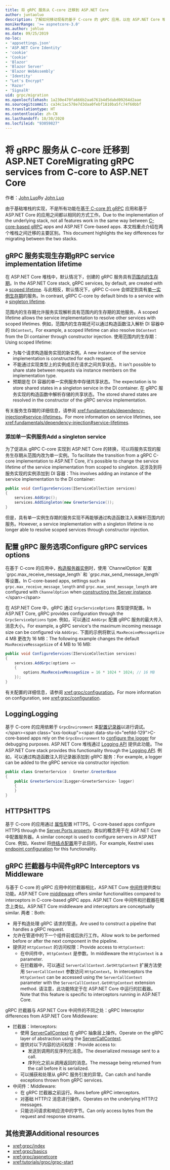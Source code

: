 ```yaml
---
title: 将 gRPC 服务从 C-core 迁移到 ASP.NET Core
author: juntaoluo
description: 了解如何移动现有的基于 C-core 的 gRPC 应用，以在 ASP.NET Core 堆栈之上运行。
monikerRange: '>= aspnetcore-3.0'
ms.author: johluo
ms.date: 09/25/2019
no-loc:
- 'appsettings.json'
- 'ASP.NET Core Identity'
- 'cookie'
- 'Cookie'
- 'Blazor'
- 'Blazor Server'
- 'Blazor WebAssembly'
- 'Identity'
- "Let's Encrypt"
- 'Razor'
- 'SignalR'
uid: grpc/migration
ms.openlocfilehash: 1a230e470fa666b2aa6761b4d5dabd09264d2aae
ms.sourcegitcommit: ca34c1ac578e7d3daa0febf1810ba5fc74f60bbf
ms.translationtype: HT
ms.contentlocale: zh-CN
ms.lasthandoff: 10/30/2020
ms.locfileid: "93059827"
---
```

# <a name="migrating-grpc-services-from-c-core-to-aspnet-core"></a><span data-ttu-id="eefdd-103">将 gRPC 服务从 C-core 迁移到 ASP.NET Core</span><span class="sxs-lookup"><span data-stu-id="eefdd-103">Migrating gRPC services from C-core to ASP.NET Core</span></span>

<span data-ttu-id="eefdd-104">作者：[John Luo](https://github.com/juntaoluo)</span><span class="sxs-lookup"><span data-stu-id="eefdd-104">By [John Luo](https://github.com/juntaoluo)</span></span>

<span data-ttu-id="eefdd-105">由于基础堆栈的实现，不是所有功能在[基于 C-core 的 gRPC](https://grpc.io/blog/grpc-stacks) 应用和基于 ASP.NET Core 的应用之间都以相同的方式工作。</span><span class="sxs-lookup"><span data-stu-id="eefdd-105">Due to the implementation of the underlying stack, not all features work in the same way between [C-core-based gRPC](https://grpc.io/blog/grpc-stacks) apps and ASP.NET Core-based apps.</span></span> <span data-ttu-id="eefdd-106">本文档重点介绍在两个堆栈之间迁移的主要区别。</span><span class="sxs-lookup"><span data-stu-id="eefdd-106">This document highlights the key differences for migrating between the two stacks.</span></span>

## <a name="grpc-service-implementation-lifetime"></a><span data-ttu-id="eefdd-107">gRPC 服务实现生存期</span><span class="sxs-lookup"><span data-stu-id="eefdd-107">gRPC service implementation lifetime</span></span>

<span data-ttu-id="eefdd-108">在 ASP.NET Core 堆栈中，默认情况下，创建的 gRPC 服务具有[范围内的生存期](xref:fundamentals/dependency-injection#service-lifetimes)。</span><span class="sxs-lookup"><span data-stu-id="eefdd-108">In the ASP.NET Core stack, gRPC services, by default, are created with a [scoped lifetime](xref:fundamentals/dependency-injection#service-lifetimes).</span></span> <span data-ttu-id="eefdd-109">与此相反，默认情况下，gRPC C-core 会绑定到具有[单一实例生存期](xref:fundamentals/dependency-injection#service-lifetimes)的服务。</span><span class="sxs-lookup"><span data-stu-id="eefdd-109">In contrast, gRPC C-core by default binds to a service with a [singleton lifetime](xref:fundamentals/dependency-injection#service-lifetimes).</span></span>

<span data-ttu-id="eefdd-110">范围内的生存期允许服务实现解析具有范围内的生存期的其他服务。</span><span class="sxs-lookup"><span data-stu-id="eefdd-110">A scoped lifetime allows the service implementation to resolve other services with scoped lifetimes.</span></span> <span data-ttu-id="eefdd-111">例如，范围内的生存期还可以通过构造函数注入解析 DI 容器中的 `DbContext`。</span><span class="sxs-lookup"><span data-stu-id="eefdd-111">For example, a scoped lifetime can also resolve `DbContext` from the DI container through constructor injection.</span></span> <span data-ttu-id="eefdd-112">使用范围内的生存期：</span><span class="sxs-lookup"><span data-stu-id="eefdd-112">Using scoped lifetime:</span></span>

* <span data-ttu-id="eefdd-113">为每个请求构造服务实现的新实例。</span><span class="sxs-lookup"><span data-stu-id="eefdd-113">A new instance of the service implementation is constructed for each request.</span></span>
* <span data-ttu-id="eefdd-114">不能通过实现类型上的实例成员在请求之间共享状态。</span><span class="sxs-lookup"><span data-stu-id="eefdd-114">It isn't possible to share state between requests via instance members on the implementation type.</span></span>
* <span data-ttu-id="eefdd-115">预期是在 DI 容器的单一实例服务中存储共享状态。</span><span class="sxs-lookup"><span data-stu-id="eefdd-115">The expectation is to store shared states in a singleton service in the DI container.</span></span> <span data-ttu-id="eefdd-116">在 gRPC 服务实现的构造函数中解析存储的共享状态。</span><span class="sxs-lookup"><span data-stu-id="eefdd-116">The stored shared states are resolved in the constructor of the gRPC service implementation.</span></span>

<span data-ttu-id="eefdd-117">有关服务生存期的详细信息，请参阅 <xref:fundamentals/dependency-injection#service-lifetimes>。</span><span class="sxs-lookup"><span data-stu-id="eefdd-117">For more information on service lifetimes, see <xref:fundamentals/dependency-injection#service-lifetimes>.</span></span>

### <a name="add-a-singleton-service"></a><span data-ttu-id="eefdd-118">添加单一实例服务</span><span class="sxs-lookup"><span data-stu-id="eefdd-118">Add a singleton service</span></span>

<span data-ttu-id="eefdd-119">为了促进从 gRPC C-core 实现到 ASP.NET Core 的转换，可以将服务实现的服务生存期从范围内改为单一实例。</span><span class="sxs-lookup"><span data-stu-id="eefdd-119">To facilitate the transition from a gRPC C-core implementation to ASP.NET Core, it's possible to change the service lifetime of the service implementation from scoped to singleton.</span></span> <span data-ttu-id="eefdd-120">这涉及到将服务实现的实例添加到 DI 容器：</span><span class="sxs-lookup"><span data-stu-id="eefdd-120">This involves adding an instance of the service implementation to the DI container:</span></span>

```csharp
public void ConfigureServices(IServiceCollection services)
{
    services.AddGrpc();
    services.AddSingleton(new GreeterService());
}
```

<span data-ttu-id="eefdd-121">但是，具有单一实例生存期的服务实现不再能够通过构造函数注入来解析范围内的服务。</span><span class="sxs-lookup"><span data-stu-id="eefdd-121">However, a service implementation with a singleton lifetime is no longer able to resolve scoped services through constructor injection.</span></span>

## <a name="configure-grpc-services-options"></a><span data-ttu-id="eefdd-122">配置 gRPC 服务选项</span><span class="sxs-lookup"><span data-stu-id="eefdd-122">Configure gRPC services options</span></span>

<span data-ttu-id="eefdd-123">在基于 C-core 的应用中，[构造服务器实例](https://grpc.io/grpc/csharp/api/Grpc.Core.Server.html#Grpc_Core_Server__ctor_System_Collections_Generic_IEnumerable_Grpc_Core_ChannelOption__)时，使用 `ChannelOption` 配置 `grpc.max_receive_message_length` 和 `grpc.max_send_message_length` 等设置。</span><span class="sxs-lookup"><span data-stu-id="eefdd-123">In C-core-based apps, settings such as `grpc.max_receive_message_length` and `grpc.max_send_message_length` are configured with `ChannelOption` when [constructing the Server instance](https://grpc.io/grpc/csharp/api/Grpc.Core.Server.html#Grpc_Core_Server__ctor_System_Collections_Generic_IEnumerable_Grpc_Core_ChannelOption__).</span></span>

<span data-ttu-id="eefdd-124">在 ASP.NET Core 中，gRPC 通过 `GrpcServiceOptions` 类型提供配置。</span><span class="sxs-lookup"><span data-stu-id="eefdd-124">In ASP.NET Core, gRPC provides configuration through the `GrpcServiceOptions` type.</span></span> <span data-ttu-id="eefdd-125">例如，可以通过 `AddGrpc` 配置 gRPC 服务的最大传入消息大小。</span><span class="sxs-lookup"><span data-stu-id="eefdd-125">For example, a gRPC service's the maximum incoming message size can be configured via `AddGrpc`.</span></span> <span data-ttu-id="eefdd-126">下面的示例将默认 `MaxReceiveMessageSize` 4 MB 更改为 16 MB：</span><span class="sxs-lookup"><span data-stu-id="eefdd-126">The following example changes the default `MaxReceiveMessageSize` of 4 MB to 16 MB:</span></span>

```csharp
public void ConfigureServices(IServiceCollection services)
{
    services.AddGrpc(options =>
    {
        options.MaxReceiveMessageSize = 16 * 1024 * 1024; // 16 MB
    });
}
```

<span data-ttu-id="eefdd-127">有关配置的详细信息，请参阅 <xref:grpc/configuration>。</span><span class="sxs-lookup"><span data-stu-id="eefdd-127">For more information on configuration, see <xref:grpc/configuration>.</span></span>

## <a name="logging"></a><span data-ttu-id="eefdd-128">Logging</span><span class="sxs-lookup"><span data-stu-id="eefdd-128">Logging</span></span>

<span data-ttu-id="eefdd-129">基于 C-core 的应用依赖于 `GrpcEnvironment` 来[配置记录器](https://grpc.io/grpc/csharp/api/Grpc.Core.GrpcEnvironment.html?q=size#Grpc_Core_GrpcEnvironment_SetLogger_Grpc_Core_Logging_ILogger_)以进行调试。</span><span class="sxs-lookup"><span data-stu-id="eefdd-129">C-core-based apps rely on the `GrpcEnvironment` to [configure the logger](https://grpc.io/grpc/csharp/api/Grpc.Core.GrpcEnvironment.html?q=size#Grpc_Core_GrpcEnvironment_SetLogger_Grpc_Core_Logging_ILogger_) for debugging purposes.</span></span> <span data-ttu-id="eefdd-130">ASP.NET Core 堆栈通过 [Logging API](xref:fundamentals/logging/index) 提供此功能。</span><span class="sxs-lookup"><span data-stu-id="eefdd-130">The ASP.NET Core stack provides this functionality through the [Logging API](xref:fundamentals/logging/index).</span></span> <span data-ttu-id="eefdd-131">例如，可以通过构造函数注入将记录器添加到 gRPC 服务：</span><span class="sxs-lookup"><span data-stu-id="eefdd-131">For example, a logger can be added to the gRPC service via constructor injection:</span></span>

```csharp
public class GreeterService : Greeter.GreeterBase
{
    public GreeterService(ILogger<GreeterService> logger)
    {
    }
}
```

## <a name="https"></a><span data-ttu-id="eefdd-132">HTTPS</span><span class="sxs-lookup"><span data-stu-id="eefdd-132">HTTPS</span></span>

<span data-ttu-id="eefdd-133">基于 C-core 的应用通过 [ 属性](https://grpc.io/grpc/csharp/api/Grpc.Core.Server.html#Grpc_Core_Server_Ports)配置 HTTPS。</span><span class="sxs-lookup"><span data-stu-id="eefdd-133">C-core-based apps configure HTTPS through the [Server.Ports property](https://grpc.io/grpc/csharp/api/Grpc.Core.Server.html#Grpc_Core_Server_Ports).</span></span> <span data-ttu-id="eefdd-134">类似的概念用于在 ASP.NET Core 中配置服务器。</span><span class="sxs-lookup"><span data-stu-id="eefdd-134">A similar concept is used to configure servers in ASP.NET Core.</span></span> <span data-ttu-id="eefdd-135">例如，Kestrel 将[终结点配置](xref:fundamentals/servers/kestrel#endpoint-configuration)用于此目的。</span><span class="sxs-lookup"><span data-stu-id="eefdd-135">For example, Kestrel uses [endpoint configuration](xref:fundamentals/servers/kestrel#endpoint-configuration) for this functionality.</span></span>

## <a name="grpc-interceptors-vs-middleware"></a><span data-ttu-id="eefdd-136">gRPC 拦截器与中间件</span><span class="sxs-lookup"><span data-stu-id="eefdd-136">gRPC Interceptors vs Middleware</span></span>

<span data-ttu-id="eefdd-137">与基于 C-core 的 gRPC 应用中的拦截器相比，ASP.NET Core [中间件](xref:fundamentals/middleware/index)提供类似功能。</span><span class="sxs-lookup"><span data-stu-id="eefdd-137">ASP.NET Core [middleware](xref:fundamentals/middleware/index) offers similar functionalities compared to interceptors in C-core-based gRPC apps.</span></span> <span data-ttu-id="eefdd-138">ASP.NET Core 中间件和拦截器在概念上类似。</span><span class="sxs-lookup"><span data-stu-id="eefdd-138">ASP.NET Core middleware and interceptors are conceptually similar.</span></span> <span data-ttu-id="eefdd-139">两者：</span><span class="sxs-lookup"><span data-stu-id="eefdd-139">Both:</span></span>

* <span data-ttu-id="eefdd-140">用于构造处理 gRPC 请求的管道。</span><span class="sxs-lookup"><span data-stu-id="eefdd-140">Are used to construct a pipeline that handles a gRPC request.</span></span>
* <span data-ttu-id="eefdd-141">允许在管道中的下一个组件前或后执行工作。</span><span class="sxs-lookup"><span data-stu-id="eefdd-141">Allow work to be performed before or after the next component in the pipeline.</span></span>
* <span data-ttu-id="eefdd-142">提供对 `HttpContext` 的访问权限：</span><span class="sxs-lookup"><span data-stu-id="eefdd-142">Provide access to `HttpContext`:</span></span>
  * <span data-ttu-id="eefdd-143">在中间件中，`HttpContext` 是参数。</span><span class="sxs-lookup"><span data-stu-id="eefdd-143">In middleware the `HttpContext` is a parameter.</span></span>
  * <span data-ttu-id="eefdd-144">在拦截器中，可以通过 `ServerCallContext.GetHttpContext` 扩展方法使用 `ServerCallContext` 参数访问 `HttpContext`。</span><span class="sxs-lookup"><span data-stu-id="eefdd-144">In interceptors the `HttpContext` can be accessed using the `ServerCallContext` parameter with the `ServerCallContext.GetHttpContext` extension method.</span></span> <span data-ttu-id="eefdd-145">请注意，此功能特定于在 ASP.NET Core 中运行的拦截器。</span><span class="sxs-lookup"><span data-stu-id="eefdd-145">Note that this feature is specific to interceptors running in ASP.NET Core.</span></span>

<span data-ttu-id="eefdd-146">gRPC 拦截器与 ASP.NET Core 中间件的不同之处：</span><span class="sxs-lookup"><span data-stu-id="eefdd-146">gRPC Interceptor differences from ASP.NET Core Middleware:</span></span>

* <span data-ttu-id="eefdd-147">拦截器：</span><span class="sxs-lookup"><span data-stu-id="eefdd-147">Interceptors:</span></span>
  * <span data-ttu-id="eefdd-148">使用 [ServerCallContext](https://grpc.io/grpc/csharp/api/Grpc.Core.ServerCallContext.html) 在 gRPC 抽象层上操作。</span><span class="sxs-lookup"><span data-stu-id="eefdd-148">Operate on the gRPC layer of abstraction using the [ServerCallContext](https://grpc.io/grpc/csharp/api/Grpc.Core.ServerCallContext.html).</span></span>
  * <span data-ttu-id="eefdd-149">提供对以下内容的访问权限：</span><span class="sxs-lookup"><span data-stu-id="eefdd-149">Provide access to:</span></span>
    * <span data-ttu-id="eefdd-150">发送到调用的反序列化消息。</span><span class="sxs-lookup"><span data-stu-id="eefdd-150">The deserialized message sent to a call.</span></span>
    * <span data-ttu-id="eefdd-151">序列化之前从调用返回的消息。</span><span class="sxs-lookup"><span data-stu-id="eefdd-151">The message being returned from the call before it is serialized.</span></span>
  * <span data-ttu-id="eefdd-152">可以捕获和处理从 gRPC 服务引发的异常。</span><span class="sxs-lookup"><span data-stu-id="eefdd-152">Can catch and handle exceptions thrown from gRPC services.</span></span>
* <span data-ttu-id="eefdd-153">中间件：</span><span class="sxs-lookup"><span data-stu-id="eefdd-153">Middleware:</span></span>
  * <span data-ttu-id="eefdd-154">在 gRPC 拦截器之前运行。</span><span class="sxs-lookup"><span data-stu-id="eefdd-154">Runs before gRPC interceptors.</span></span>
  * <span data-ttu-id="eefdd-155">对基础 HTTP/2 消息进行操作。</span><span class="sxs-lookup"><span data-stu-id="eefdd-155">Operates on the underlying HTTP/2 messages.</span></span>
  * <span data-ttu-id="eefdd-156">只能访问请求和响应流中的字节。</span><span class="sxs-lookup"><span data-stu-id="eefdd-156">Can only access bytes from the request and response streams.</span></span>

## <a name="additional-resources"></a><span data-ttu-id="eefdd-157">其他资源</span><span class="sxs-lookup"><span data-stu-id="eefdd-157">Additional resources</span></span>

* <xref:grpc/index>
* <xref:grpc/basics>
* <xref:grpc/aspnetcore>
* <xref:tutorials/grpc/grpc-start>

